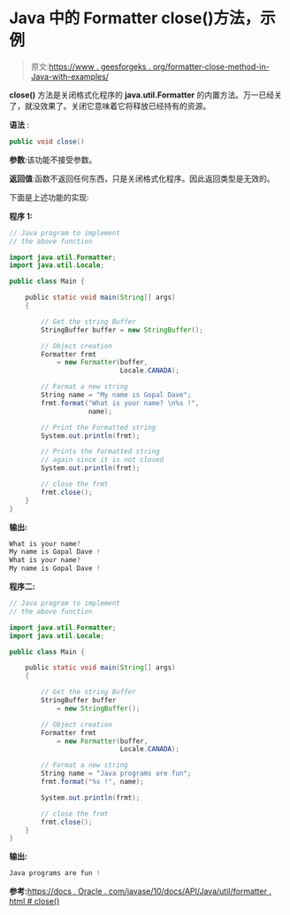 # Java 中的 Formatter close()方法，示例

> 原文:[https://www . geesforgeks . org/formatter-close-method-in-Java-with-examples/](https://www.geeksforgeeks.org/formatter-close-method-in-java-with-examples/)

**close()** 方法是关闭格式化程序的 **java.util.Formatter** 的内置方法。万一已经关了，就没效果了。关闭它意味着它将释放已经持有的资源。

**语法** :

```java
public void close()
```

**参数**:该功能不接受参数。

**返回值**:函数不返回任何东西，只是关闭格式化程序。因此返回类型是无效的。

下面是上述功能的实现:

**程序 1:**

```java
// Java program to implement
// the above function

import java.util.Formatter;
import java.util.Locale;

public class Main {

    public static void main(String[] args)
    {

        // Get the string Buffer
        StringBuffer buffer = new StringBuffer();

        // Object creation
        Formatter frmt
            = new Formatter(buffer,
                            Locale.CANADA);

        // Format a new string
        String name = "My name is Gopal Dave";
        frmt.format("What is your name? \n%s !",
                    name);

        // Print the Formatted string
        System.out.println(frmt);

        // Prints the formatted string
        // again since it is not closed
        System.out.println(frmt);

        // close the frmt
        frmt.close();
    }
}
```

**输出:**

```java
What is your name? 
My name is Gopal Dave !
What is your name? 
My name is Gopal Dave !

```

**程序二:**

```java
// Java program to implement
// the above function

import java.util.Formatter;
import java.util.Locale;

public class Main {

    public static void main(String[] args)
    {

        // Get the string Buffer
        StringBuffer buffer
            = new StringBuffer();

        // Object creation
        Formatter frmt
            = new Formatter(buffer,
                            Locale.CANADA);

        // Format a new string
        String name = "Java programs are fun";
        frmt.format("%s !", name);

        System.out.println(frmt);

        // close the frmt
        frmt.close();
    }
}
```

**输出:**

```java
Java programs are fun !

```

**参考:**[https://docs . Oracle . com/javase/10/docs/API/Java/util/formatter . html # close()](https://docs.oracle.com/javase/10/docs/api/java/util/Formatter.html#close())